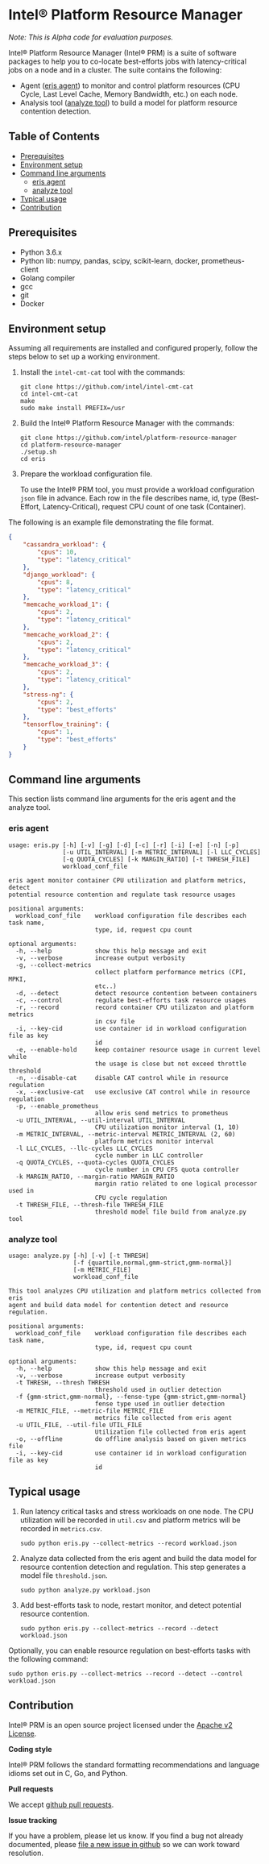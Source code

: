 # Intel® Platform Resource Manager

*Note: This is Alpha code for evaluation purposes.*

Intel® Platform Resource Manager (Intel® PRM) is a suite of software packages
to help you to co-locate best-efforts jobs with latency-critical jobs on a node
and in a cluster. The suite contains the following:

- Agent ([eris agent](#eris-agent)) to monitor and control platform resources
  (CPU Cycle, Last Level Cache, Memory Bandwidth, etc.) on each node.
- Analysis tool ([analyze tool](#analyze-tool)) to build a model for platform
  resource contention detection.


## Table of Contents

- [Prerequisites](#prerequisites)
- [Environment setup](#environment-setup)
- [Command line arguments](#command-line-arguments)
    - [eris agent](#eris-agent)
    - [analyze tool](#analyze-tool)
- [Typical usage](#typical-usage)
- [Contribution](#contribution)

## Prerequisites

 - Python 3.6.x
 - Python lib: numpy, pandas, scipy, scikit-learn, docker, prometheus-client
 - Golang compiler
 - gcc
 - git
 - Docker

## Environment setup
Assuming all requirements are installed and configured properly, follow the steps below to set up a working environment.

1.  Install the `intel-cmt-cat` tool with the commands:

     ```
     git clone https://github.com/intel/intel-cmt-cat
     cd intel-cmt-cat
     make
     sudo make install PREFIX=/usr
     ```

2.  Build the Intel® Platform Resource Manager with the commands:

     ```
     git clone https://github.com/intel/platform-resource-manager
     cd platform-resource-manager
     ./setup.sh
     cd eris
     ```

3.  Prepare the workload configuration file.

    To use the Intel® PRM tool, you must provide a workload configuration
    `json` file in advance. Each row in the file describes name, id, type (Best-Effort, Latency-Critical), request CPU count of one task (Container).

The following is an example file demonstrating the file format.

```json
{
    "cassandra_workload": {
        "cpus": 10,
        "type": "latency_critical"
    },
    "django_workload": {
        "cpus": 8,
        "type": "latency_critical"
    },
    "memcache_workload_1": {
        "cpus": 2,
        "type": "latency_critical"
    },
    "memcache_workload_2": {
        "cpus": 2,
        "type": "latency_critical"
    },
    "memcache_workload_3": {
        "cpus": 2,
        "type": "latency_critical"
    },
    "stress-ng": {
        "cpus": 2,
        "type": "best_efforts"
    },
    "tensorflow_training": {
        "cpus": 1,
        "type": "best_efforts"
    }
}
```

## Command line arguments

This section lists command line arguments for the eris agent and the analyze tool.

### eris agent

    usage: eris.py [-h] [-v] [-g] [-d] [-c] [-r] [-i] [-e] [-n] [-p]
                   [-u UTIL_INTERVAL] [-m METRIC_INTERVAL] [-l LLC_CYCLES]
                   [-q QUOTA_CYCLES] [-k MARGIN_RATIO] [-t THRESH_FILE]
                   workload_conf_file

    eris agent monitor container CPU utilization and platform metrics, detect
    potential resource contention and regulate task resource usages

    positional arguments:
      workload_conf_file    workload configuration file describes each task name,
                            type, id, request cpu count

    optional arguments:
      -h, --help            show this help message and exit
      -v, --verbose         increase output verbosity
      -g, --collect-metrics
                            collect platform performance metrics (CPI, MPKI,
                            etc..)
      -d, --detect          detect resource contention between containers
      -c, --control         regulate best-efforts task resource usages
      -r, --record          record container CPU utilizaton and platform metrics
                            in csv file
      -i, --key-cid         use container id in workload configuration file as key
                            id
      -e, --enable-hold     keep container resource usage in current level while
                            the usage is close but not exceed throttle threshold
      -n, --disable-cat     disable CAT control while in resource regulation
      -x, --exclusive-cat   use exclusive CAT control while in resource regulation
      -p, --enable_prometheus
                            allow eris send metrics to prometheus
      -u UTIL_INTERVAL, --util-interval UTIL_INTERVAL
                            CPU utilization monitor interval (1, 10)
      -m METRIC_INTERVAL, --metric-interval METRIC_INTERVAL (2, 60)
                            platform metrics monitor interval
      -l LLC_CYCLES, --llc-cycles LLC_CYCLES
                            cycle number in LLC controller
      -q QUOTA_CYCLES, --quota-cycles QUOTA_CYCLES
                            cycle number in CPU CFS quota controller
      -k MARGIN_RATIO, --margin-ratio MARGIN_RATIO
                            margin ratio related to one logical processor used in
                            CPU cycle regulation
      -t THRESH_FILE, --thresh-file THRESH_FILE
                            threshold model file build from analyze.py tool


### analyze tool

    usage: analyze.py [-h] [-v] [-t THRESH]
                      [-f {quartile,normal,gmm-strict,gmm-normal}]
                      [-m METRIC_FILE]
                      workload_conf_file

    This tool analyzes CPU utilization and platform metrics collected from eris
    agent and build data model for contention detect and resource regulation.

    positional arguments:
      workload_conf_file    workload configuration file describes each task name,
                            type, id, request cpu count

    optional arguments:
      -h, --help            show this help message and exit
      -v, --verbose         increase output verbosity
      -t THRESH, --thresh THRESH
                            threshold used in outlier detection
      -f {gmm-strict,gmm-normal}, --fense-type {gmm-strict,gmm-normal}
                            fense type used in outlier detection
      -m METRIC_FILE, --metric-file METRIC_FILE
                            metrics file collected from eris agent
      -u UTIL_FILE, --util-file UTIL_FILE
                            Utilization file collected from eris agent
      -o, --offline         do offline analysis based on given metrics file
      -i, --key-cid         use container id in workload configuration file as key
                            id


## Typical usage


1.  Run latency critical tasks and stress workloads on one node. The CPU
    utilization will be recorded in `util.csv` and platform metrics will be recorded in `metrics.csv`.

      ```
      sudo python eris.py --collect-metrics --record workload.json
      ```

2.  Analyze data collected from the eris agent and build the data model for
    resource contention detection and regulation. This step generates a model file `threshold.json`.

      ```
      sudo python analyze.py workload.json
      ```

3.  Add best-efforts task to node, restart monitor, and detect potential
    resource contention.

      ```
      sudo python eris.py --collect-metrics --record --detect workload.json
      ```

Optionally, you can enable resource regulation on best-efforts tasks with the
following command:

    sudo python eris.py --collect-metrics --record --detect --control workload.json

## Contribution

Intel® PRM is an open source project licensed under the [Apache v2 License](http://www.apache.org/licenses/LICENSE-2.0).

**Coding style**

Intel® PRM follows the standard formatting recommendations and language idioms
set out in C, Go, and Python.

**Pull requests**

We accept [github pull requests](https://github.com/intel/platform-resource-manager/pulls).

**Issue tracking**

If you have a problem, please let us know. If you find a bug not already
documented, please [file a new issue in github](https://github.com/intel/platform-resource-manager/issues) so we can work toward resolution.
